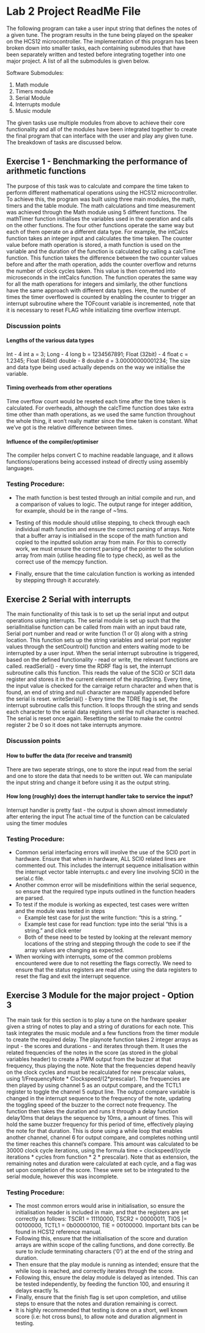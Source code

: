 # Lab 2 Project ReadMe File

The following program can take a user input string that defines the notes of a given tune. The program results in the tune being played on the speaker on the HCS12 microcontroller. The implementation of this program has been broken down into smaller tasks, each containing submodules that have been separately written and tested before integrating together into one major project. A list of all the submodules is given below.

Software Submodules:
1. Math module
2. Timers module
3. Serial Module
4. Interrupts module
5. Music module

The given tasks use multiple modules from above to achieve their core functionality and all of the modules have been integrated together to create the final program that can interface with the user and play any given tune.
The breakdown of tasks are discussed below.


## Exercise 1 - Benchmarking the performance of arithmetic functions
The purpose of this task was to calculate and compare the time taken to perform different mathematical operations using the HCS12 microcontroller.
To achieve this, the program was built using three main modules, the math, timers and the table module.
The math calculations and time measurement was achieved through the Math module using 5 different functions. The mathTimer function initialises the variables used in the operation and calls on the other functions. The four other functions operate the same way but each of them operate on a different data type.
For example, the intCalcs function takes an integer input and calculates the time taken. The counter value before math operation is stored, a math function is used on the variable and the duration of the function is calculated by calling a calcTime function. This function takes the difference between the two counter values before and after the math operation, adds the counter overflow and returns the number of clock cycles taken. This value is then converted into microseconds in the intCalcs function. The function operates the same way for all the math operations for integers and similarly, the other functions have the same approach with different data types.
Here, the number of times the timer overflowed is counted by enabling the counter to trigger an interrupt subroutine where the TOFcount variable is incremented, note that it is necessary to reset FLAG while initializing time overflow interrupt.

### Discussion points
#### Lengths of the various data types
Int - 4				int a = 3;
Long - 4			long b = 1234567891;
Float (32bit) - 4		float c = 1.2345;
Float (64bit) double - 8	double d = 3.00000000001234;
The size and data type being used actually depends on the way we initialise the variable.

#### Timing overheads from other operations
Time overflow count would be reseted each time after the time taken is calculated. For overheads, although the calcTime function does take extra time other than math operations, as we used the same function throughout the whole thing, it won’t really matter since the time taken is constant. What we’ve got is the relative difference between times.

#### Influence of the compiler/optimiser
The compiler helps convert C to machine readable language, and it allows functions/operations being accessed instead of directly using assembly languages.

### Testing Procedure:
- The math function is best tested through an initial compile and run, and a comparison of values to logic. The output range for integer addition, for example, should be in the range of ~1ms. 

- Testing of this module should utilise stepping, to check through each individual math function and ensure the correct parsing of arrays. Note that a buffer array is initialised in the scope of the math function and copied to the inputted solution array from main. For this to correctly work, we must ensure the correct parsing of the pointer to the solution array from main (utilise heading file to type check), as well as the correct use of the memcpy function.

- Finally, ensure that the time calculation function is working as intended by stepping through it accurately.
 

## Exercise 2 Serial with interrupts
The main functionality of this task is to set up the serial input and output operations using interrupts. The serial module is set up such that the serialInitialise function can be called from main with an input baud rate, Serial port number and read or write function (1 or 0) along with a string location. This function sets up the string variables and serial port register values through the setCountrol() function and enters waiting mode to be interrupted by a user input.
When the serial interrupt subroutine is triggered, based on the defined functionality - read or write, the relevant functions are called.
readSerial() - every time the RDRF flag is set, the interrupt subroutine calls this function. This reads the value of the SCI0 or SCI1 data register and stores it in the current element of the inputString. Every time, the input value is checked for the carraige return character and when that is found, an end of string and null character are manually appended before the serial is reset.
writeSerial() - Every time the TDRE flag is set, the interrupt subroutine calls this function. It loops through the string and sends each character to the serial data registers until the null character is reached. The serial is reset once again.
Resetting the serial to make the control register 2 be 0 so it does not take interrupts anymore.
### Discussion points
#### How to buffer the data (for receive and transmit)
There are two seperate strings, one to store the input read from the serial and one to store the data that needs to be written out. We can manipulate the input string and change it before using it as the output string.
#### How long (roughly) does the interrupt handler take to service the input?
Interrupt handler is pretty fast - the output is shown almost immediately after entering the input
The actual time of the function can be calculated using the timer modules

### Testing Procedure:
-  Common serial interfacing errors will involve the use of the SCI0 port in hardware. Ensure that when in hardware, ALL SCI0 related lines are commented out. This includes the interrupt sequence initialisation within the interrupt vector table interrupts.c and every line involving SCI0 in the serial.c file.
-  Another common error will be misdefinitions within the serial sequence, so ensure that the required type inputs outlined in the function headers are parsed.
-  To test if the module is working as expected, test cases were written and the module was tested in steps
	-  Example test case for just the write function: “this is a string. ”
	-  Example test case for read function: type into the serial “this is a string.” and click enter
	-  Both of these need to be tested by looking at the relevant memory locations of the string and stepping through the code to see if the array values are changing as expected.
-  When working with interrupts, some of the common problems encountered were due to not resetting the flags correctly. We need to ensure that the status registers are read after using the data registers to reset the flag and exit the interrupt sequence.

## Exercise 3 Module for the major project - Option 3
The main task for this section is to play a tune on the hardware speaker given a string of notes to play and a string of durations for each note.
This task integrates the music module and a few functions from the timer module to create the required delay.
The playnote function takes 2 integer arrays as input - the scores and durations - and iterates through them. It uses the related frequencies of the notes in the score (as stored in the global variables header) to create a PWM output from the buzzer at that frequency, thus playing the note. Note that the frequencies depend heavily on the clock cycles and must be recalculated for new prescalar values, using 1/FrequencyNote * Clockspeed/(2*prescalar). The frequencies are then played by using channel 5 as an output compare, and the TCTL1 register to toggle the channel 5 output line. The output compare variable is changed in the interrupt sequence to the frequency of the note, updating the toggling speed of the buzzer to the correct note frequency. The function then takes the duration and runs it through a delay function delay10ms that delays the sequence by 10ms, a <duration> amount of times. This will hold the same buzzer frequency for this period of time, effectively playing the note for that duration. This is done using a while loop that enables another channel, channel 6 for output compare, and completes nothing until the timer reaches this channel’s compare. This amount was calculated to be 30000 clock cycle iterations, using the formula time = clockspeed/(cycle iterations * cycles from function * 2 * prescalar). 
Note that as extension, the remaining notes and duration were calculated at each cycle, and a flag was set upon completion of the score. These were set to be integrated to the serial module, however this was incomplete. 

### Testing Procedure:
-  The most common errors would arise in initialisation, so ensure the initialisation header is included in main, and that the registers are set correctly as follows:
TSCR1 = 11110000, TSCR2 = 00000011, TIOS |= 00100000, TCTL1 = 0b00000100, TIE = 00100000. Important bits can be found in HCS12 reference manual.
-  Following this, ensure that the initialisation of the score and duration arrays are within scope of the calling functions, and done correctly. Be sure to include terminating characters (‘0’) at the end of the string and duration. 
-  Then ensure that the play module is running as intended; ensure that the while loop is reached, and correctly iterates through the score. 
-  Following this, ensure the delay module is delayed as intended. This can be tested independently, by feeding the function 100, and ensuring it delays exactly 1s. 
-  Finally, ensure that the finish flag is set upon completion, and utilise steps to ensure that the notes and duration remaining is correct.
-  It is highly recommended that testing is done on a short, well known score (i.e: hot cross buns), to allow note and duration alignment in testing. 

